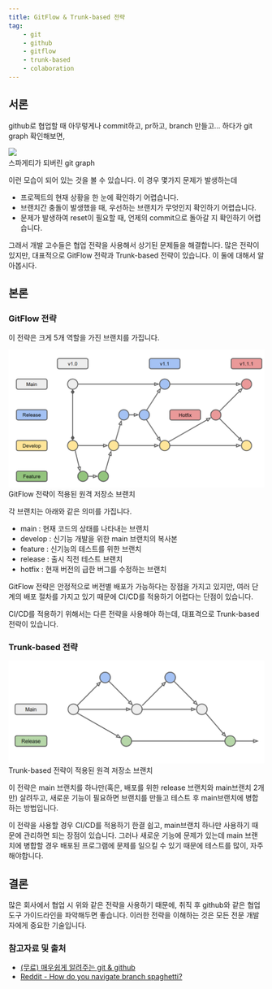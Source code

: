 ```yaml
---
title: GitFlow & Trunk-based 전략
tag:
    - git
    - github
    - gitflow
    - trunk-based
    - colaboration
---
```


## 서론

github로 협업할 때 아무렇게나 commit하고, pr하고, branch 만들고... 하다가 git graph 확인해보면,

<div class="card mb-3">
    <img class="card-img-top" src="https://external-preview.redd.it/PTouvCCERQC0ryNztJEsdFOYHYc9GonhwY9NFAzDEO4.png?auto=webp&s=61b2ba4a1c47cb8ffb0128540b41e4135cc4592e"/>
    <div class="card-body bg-light">
        <div class="card-text">
            스파게티가 되버린 git graph
        </div>
    </div>
</div>

이런 모습이 되어 있는 것을 볼 수 있습니다.
이 경우 몇가지 문제가 발생하는데
* 프로젝트의 현재 상황을 한 눈에 확인하기 어렵습니다.
* 브랜치간 충돌이 발생했을 때, 우선하는 브랜치가 무엇인지 확인하기 어렵습니다.
* 문제가 발생하여 reset이 필요할 때, 언제의 commit으로 돌아갈 지 확인하기 어렵습니다.

그래서 개발 고수들은 협업 전략을 사용해서 상기된 문제들을 해결합니다. 많은 전략이 있지만, 대표적으로 GitFlow 전략과 Trunk-based 전략이 있습니다. 이 둘에 대해서 알아봅시다.

## 본론

### GitFlow 전략
이 전략은 크게 5개 역할을 가진 브랜치를 가집니다.

<div class="card mb-3">
    <img class="card-img-top" src="https://github.com/Katsudon8991/katsudon8991.github.io/blob/main/img/gitflow.PNG?raw=true"/>
    <div class="card-body bg-light">
        <div class="card-text">
            GitFlow 전략이 적용된 원격 저장소 브랜치
        </div>
    </div>
</div>

각 브랜치는 아래와 같은 의미를 가집니다.

* main : 현재 코드의 상태를 나타내는 브랜치
* develop : 신기능 개발을 위한 main 브랜치의 복사본
* feature : 신기능의 테스트를 위한 브랜치
* release : 출시 직전 테스트 브랜치
* hotfix : 현재 버전의 급한 버그를 수정하는 브랜치

GitFlow 전략은 안정적으로 버전별 배포가 가능하다는 장점을 가지고 있지만, 여러 단계의 배포 절차를 가지고 있기 때문에 CI/CD를 적용하기 어렵다는 단점이 있습니다.

CI/CD를 적용하기 위해서는 다른 전략을 사용해야 하는데, 대표격으로 Trunk-based 전략이 있습니다.

### Trunk-based 전략

<div class="card mb-3">
    <img class="card-img-top" src="https://github.com/Katsudon8991/katsudon8991.github.io/blob/main/img/trunk-based.PNG?raw=true"/>
    <div class="card-body bg-light">
        <div class="card-text">
            Trunk-based 전략이 적용된 원격 저장소 브랜치
        </div>
    </div>
</div>

이 전략은 main 브랜치를 하나만(혹은, 배포를 위한 release 브랜치와 main브랜치 2개만) 살려두고, 새로운 기능이 필요하면 브랜치를 만들고 테스트 후 main브랜치에 병합하는 방법입니다.

이 전략을 사용할 경우 CI/CD를 적용하기 한결 쉽고, main브랜치 하나만 사용하기 때문에 관리하면 되는 장점이 있습니다. 그러나 새로운 기능에 문제가 있는데 main 브랜치에 병합할 경우 배포된 프로그램에 문제를 일으킬 수 있기 때문에 테스트를 많이, 자주 해야합니다.

## 결론
많은 회사에서 협업 시 위와 같은 전략을 사용하기 때문에, 취직 후 github와 같은 협업 도구 가이드라인을 파악해두면 좋습니다. 이러한 전략을 이해하는 것은 모든 전문 개발자에게 중요한 기술입니다.

### 참고자료 및 출처
* [(무료) 매우쉽게 알려주는 git & github](https://codingapple.com/course/git-and-github/)
* [Reddit - How do you navigate branch spaghetti?](https://www.reddit.com/r/git/comments/2yt9ox/how_do_you_navigate_branch_spaghetti/)